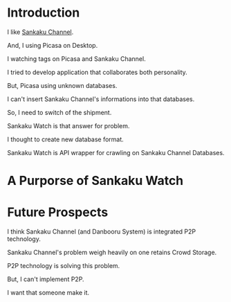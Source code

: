 # Introduction

I like [Sankaku Channel](https://chan.sankakucomplex.com/).

And, I using Picasa on Desktop.

I watching tags on Picasa and Sankaku Channel.

I tried to develop application that collaborates both personality.

But, Picasa using unknown databases.

I can't insert Sankaku Channel's informations into that databases.

So, I need to switch of the shipment.

Sankaku Watch is that answer for problem.

I thought to create new database format.

Sankaku Watch is API wrapper for crawling on Sankaku Channel Databases.

# A Purporse of Sankaku Watch



# Future Prospects

I think Sankaku Channel (and Danbooru System) is integrated P2P technology.

Sankaku Channel's problem weigh heavily on one retains Crowd Storage.

P2P technology is solving this problem.

But, I can't implement P2P.

I want that someone make it.